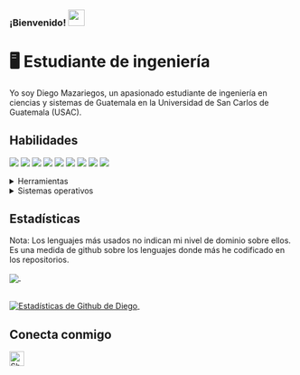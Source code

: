 ### ¡Bienvenido! <img src="https://github.com/TheDudeThatCode/TheDudeThatCode/blob/master/Assets/Hi.gif" width="29px">

# 🖥 Estudiante de ingeniería
Yo soy Diego Mazariegos, un apasionado estudiante de ingeniería en ciencias y sistemas de Guatemala en la Universidad de San Carlos de Guatemala (USAC).
## Habilidades
<img src="https://img.shields.io/badge/python-3670A0?style=for-the-badge&logo=python&logoColor=ffdd54" /> <img src="https://img.shields.io/badge/c%23-%23239120.svg?style=for-the-badge&logo=c-sharp&logoColor=white" /> <img src="https://img.shields.io/badge/c++-%2300599C.svg?style=for-the-badge&logo=c%2B%2B&logoColor=white" /> <img src="https://img.shields.io/badge/java-%23ED8B00.svg?style=for-the-badge&logo=java&logoColor=white" />
<img src="https://img.shields.io/badge/html5-%23E34F26.svg?style=for-the-badge&logo=html5&logoColor=white" /> <img src="https://img.shields.io/badge/css3-%231572B6.svg?style=for-the-badge&logo=css3&logoColor=white" /> <img src="https://img.shields.io/badge/javascript-%23323330.svg?style=for-the-badge&logo=javascript&logoColor=%23F7DF1E" /> <img src="https://img.shields.io/badge/typescript-%23007ACC.svg?style=for-the-badge&logo=typescript&logoColor=white" /> <img src="https://img.shields.io/badge/Microsoft_Excel-217346?style=for-the-badge&logo=microsoft-excel&logoColor=white" /> 
 

<details>
	<summary>Herramientas</summary>
	<ul>
    <li>Visual Studio</li>
    <li>Netbeans</li>
	</ul>
</details>

<details>
	<summary>Sistemas operativos</summary>
	<ul>
	  <li>Windows</li>
 	  <li>Ubuntu</li>
	</ul>
</details>

## Estadísticas
Nota: Los lenguajes más usados no indican mi nivel de dominio sobre ellos. Es una medida de github sobre los lenguajes donde más he codificado en los repositorios.

<a href="https://github.com/diegomazariegos2002/github-readme-stats">
  <img align="center" src="https://github-readme-stats.vercel.app/api/top-langs/?username=diegomazariegos2002&layout=compact&theme=tokyonight" />
</a> &nbsp;&nbsp;&nbsp;&nbsp;&nbsp;&nbsp;&nbsp;&nbsp;&nbsp;&nbsp;&nbsp;&nbsp;

<br><a href="https://github.com/diegomazariegos2002/github-readme-stats">
  <img align="center" src="https://github-readme-stats.vercel.app/api?username=diegomazariegos2002&show_icons=true&include_all_commits=true&theme=tokyonight&line_height=27" alt="Estadísticas de Github de Diego" />
</a> &nbsp;


## Conecta conmigo
  <a href="mailto:dmazariegosbarrientos@gmail.com">
    <img align="left" alt="Shubhamdeep Jha | Gmail" width="26px" src="https://github.com/TheDudeThatCode/TheDudeThatCode/blob/master/Assets/Gmail.svg" />
  </a>
